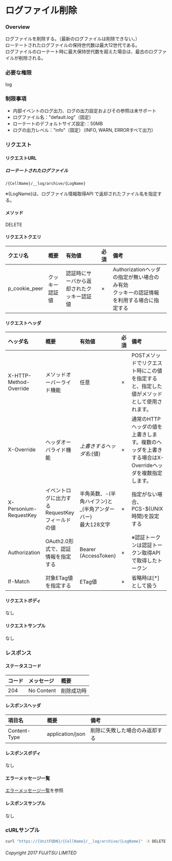 # ログファイル削除
### Overview
ログファイルを削除する。（最新のログファイルは削除できない。）  
ローテートされたログファイルの保持世代数は最大12世代である。  
ログファイルのローテート時に最大保持世代数を超えた場合は、最古のログファイルが削除される。

### 必要な権限
log

### 制限事項
* 内部イベントのログ出力、ログの出力設定およびその参照は未サポート
* ログファイル名："default.log"（固定）
* ローテートのデフォルトサイズ設定:：50MB
* ログの出力レベル："info"（固定）（INFO, WARN, ERRORすべて出力）


### リクエスト
#### リクエストURL
##### ローテートされたログファイル
```
/{CellName}/__log/archive/{LogName}
```
※{LogName}は、ログファイル情報取得API で返却されたファイル名を指定する。

#### メソッド
DELETE

#### リクエストクエリ

|クエリ名|概要|有効値|必須|備考|
|:--|:--|:--|:--|:--|
|p_cookie_peer|クッキー認証値|認証時にサーバから返却されたクッキー認証値|×|Authorizationヘッダの指定が無い場合のみ有効<br>クッキーの認証情報を利用する場合に指定する|

#### リクエストヘッダ

|ヘッダ名|概要|有効値|必須|備考|
|:--|:--|:--|:--|:--|
|X-HTTP-Method-Override|メソッドオーバーライド機能|任意|×|POSTメソッドでリクエスト時にこの値を指定すると、指定した値がメソッドとして使用されます。|
|X-Override|ヘッダオーバライド機能|${上書きするヘッダ名}:${値}|×|通常のHTTPヘッダの値を上書きします。複数のヘッダを上書きする場合はX-Overrideヘッダを複数指定します。|
|X-Personium-RequestKey|イベントログに出力するRequestKeyフィールドの値|半角英数、-(半角ハイフン)と_(半角アンダーバー)<br>最大128文字|×|指定がない場合、PCS-${UNIX時間}を設定する|
|Authorization|OAuth2.0形式で、認証情報を指定する|Bearer {AccessToken}|×|※認証トークンは認証トークン取得APIで取得したトークン|
|If-Match|対象ETag値を指定する|ETag値|×|省略時は[*]として扱う|
#### リクエストボディ
なし

#### リクエストサンプル
なし


### レスポンス
#### ステータスコード

|コード|メッセージ|概要|
|:--|:--|:--|
|204|No Content|削除成功時|
#### レスポンスヘッダ

|項目名|概要|備考|
|:--|:--|:--|
|Content-Type|application/json|削除に失敗した場合のみ返却する|
#### レスポンスボディ
なし

#### エラーメッセージ一覧
[エラーメッセージ一覧](004_Error_Messages.md)を参照

#### レスポンスサンプル
なし


### cURLサンプル

```sh
curl "https://{UnitFQDN}/{CellName}/__log/archive/{LogName}" -X DELETE -i -H 'Authorization: Bearer {AccessToken}' -H 'Accept: application/json'
```

###### Copyright 2017 FUJITSU LIMITED

